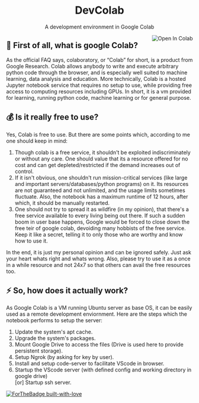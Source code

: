 <h1 align="center">DevColab</h1>
<p align="center">A development environment in Google Colab</p>
 <a href="https://colab.research.google.com/github/thecoder-001/DevColab/blob/master/DevColab.ipynb" target="_parent"><img src="https://colab.research.google.com/assets/colab-badge.svg" alt="Open In Colab" align="right"></a>

## :hear_no_evil:  First of all, what is google Colab?
As the official FAQ says, colaboratory, or “Colab” for short, is a product from Google Research. Colab allows anybody to write and execute arbitrary python code through the browser, and is especially well suited to machine learning, data analysis and education. More technically, Colab is a hosted Jupyter notebook service that requires no setup to use, while providing free access to computing resources including GPUs.
In short, it is a vm provided for learning, running python code, machine learning or for general purpose.

## :moneybag:  Is it really free to use?
Yes, Colab is free to use. But there are some points which, according to me one should keep in mind:
1. Though colab is a free service, it shouldn't be exploited indiscriminately or without any care. One should value that its a resource offered for no cost and can get depleted/restricted if the demand increases out of control.
2. If it isn't obvious, one shouldn't run mission-critical services (like large and important servers/databases/python programs) on it. Its resources are not guaranteed and not unlimited, and the usage limits sometimes fluctuate. Also, the notebook has a maximum runtime of 12 hours, after which, it should be manually restarted.
3. One should not try to spread it as wildfire (in my opinion), that there's a free service available to every living being out there. If such a sudden boom in user base happens, Google would be forced to close down the free teir of google colab, devoiding many hobbists of the free service. Keep it like a secret, telling it to only those who are worthy and know how to use it.

In the end, it is just my personal opinion and can be ignored safely. Just ask your heart whats right and whats wrong. Also, please try to use it as a once in a while resource and not 24x7 so that others can avail the free resources too.

## :zap:  So, how does it actually work?
As Google Colab is a VM running Ubuntu server as base OS, it can be easily used as a remote development enviornment. Here are the steps which the notebook performs to setup the server:
1. Update the system's apt cache.
2. Upgrade the system's packages.
3. Mount Google Drive to access the files (Drive is used here to provide persistent storage).
4. Setup Ngrok (by asking for key by user).
5. Install and setup code-server to facilitate VScode in browser.
6. Startup the VScode server (with defined config and working directory in google drive) <br>
   \[or] Startup ssh server.
   
   
[![ForTheBadge built-with-love](http://ForTheBadge.com/images/badges/built-with-love.svg)](https://github.com/thecoder-001)

